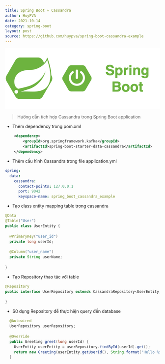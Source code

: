 ```yaml
---
title: Spring Boot + Cassandra
author: HuyPVA
date: 2021-10-14
category: spring-boot
layout: post
source: https://github.com/huypva/spring-boot-cassandra-example
---
```


<div align="center">
    <img src="../assets/images/spring_boot_icon.png"/>
</div>

> Hướng dẫn tích hợp Cassandra trong Spring Boot application  

- Thêm dependency trong pom.xml
```xml
    <dependency>
        <groupId>org.springframework.kafka</groupId>
        <artifactId>spring-boot-starter-data-cassandra</artifactId>
    </dependency>
```

- Thêm cấu hình Cassandra trong file application.yml

```yml
spring:
  data:
    cassandra:
      contact-points: 127.0.0.1
      port: 9042
      keyspace-name: spring_boot_cassandra_example
```

- Tạo class entity mapping table trong cassandra

```java
@Data
@Table("User")
public class UserEntity {

  @PrimaryKey("user_id")
  private long userId;

  @Column("user_name")
  private String userName;

}
```

- Tạo Repository thao tác với table

```java
@Repository
public interface UserRepository extends CassandraRepository<UserEntity, Long> {

}
```

- Sử dụng Repository để thực hiện query đến database

```java
  @Autowired
  UserRepository userRepository;
    
  @Override
  public Greeting greet(long userId) {
    UserEntity userEntity = userRepository.findById(userId).get();
    return new Greeting(userEntity.getUserId(), String.format("Hello %s!", userEntity.getUserName()));
  }
```
